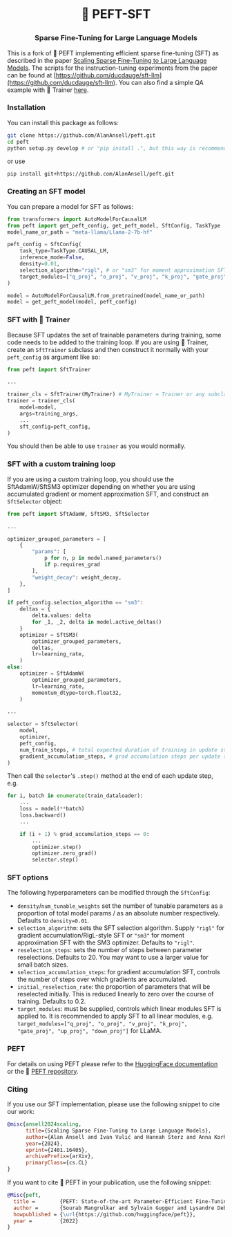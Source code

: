 <!---
Copyright 2023 The HuggingFace Team. All rights reserved.

Licensed under the Apache License, Version 2.0 (the "License");
you may not use this file except in compliance with the License.
You may obtain a copy of the License at

    http://www.apache.org/licenses/LICENSE-2.0

Unless required by applicable law or agreed to in writing, software
distributed under the License is distributed on an "AS IS" BASIS,
WITHOUT WARRANTIES OR CONDITIONS OF ANY KIND, either express or implied.
See the License for the specific language governing permissions and
limitations under the License.
-->



<h1 align="center"> <p>🤗 PEFT-SFT </p></h1>
<h3 align="center">
    <p>Sparse Fine-Tuning for Large Language Models</p>
</h3>

This is a fork of 🤗 PEFT implementing efficient sparse fine-tuning (SFT) as described in the paper [Scaling Sparse Fine-Tuning to Large Language Models](https://arxiv.org/abs/2401.16405). The scripts for the instruction-tuning experiments from the paper can be found at [https://github.com/ducdauge/sft-llm](https://github.com/ducdauge/sft-llm). You can also find a simple QA example with 🤗 Trainer [here](examples/question_answering).

### Installation
You can install this package as follows:
```bash
git clone https://github.com/AlanAnsell/peft.git
cd peft
python setup.py develop # or "pip install .", but this way is recommended
```

or use 
```
pip install git+https://github.com/AlanAnsell/peft.git
```

### Creating an SFT model
You can prepare a model for SFT as follows:

```python
from transformers import AutoModelForCausalLM
from peft import get_peft_config, get_peft_model, SftConfig, TaskType
model_name_or_path = "meta-llama/Llama-2-7b-hf"

peft_config = SftConfig(
    task_type=TaskType.CAUSAL_LM,
    inference_mode=False,
    density=0.01,
    selection_algorithm="rigl", # or "sm3" for moment approximation SFT
    target_modules=["q_proj", "o_proj", "v_proj", "k_proj", "gate_proj", "up_proj", "down_proj"],
)

model = AutoModelForCausalLM.from_pretrained(model_name_or_path)
model = get_peft_model(model, peft_config)
```

### SFT with 🤗 Trainer
Because SFT updates the set of trainable parameters during training, some code needs to be added to the training loop. If you are using 🤗 Trainer, create an `SftTrainer` subclass and then construct it normally with your `peft_config` as argument like so:
```python
from peft import SftTrainer

...

trainer_cls = SftTrainer(MyTrainer) # MyTrainer = Trainer or any subclass thereof
trainer = trainer_cls(
    model=model,
    args=training_args,
    ...
    sft_config=peft_config,
)

```
You should then be able to use `trainer` as you would normally.

### SFT with a custom training loop
If you are using a custom training loop, you should use the SftAdamW/SftSM3 optimizer depending on whether you are using accumulated gradient or moment approximation SFT, and construct an `SftSelector` object:
```python
from peft import SftAdamW, SftSM3, SftSelector

...

optimizer_grouped_parameters = [
    {
        "params": [
            p for n, p in model.named_parameters()
            if p.requires_grad
        ],
        "weight_decay": weight_decay,
    },
]

if peft_config.selection_algorithm == "sm3":
    deltas = {
        delta.values: delta
        for _1, _2, delta in model.active_deltas()
    }
    optimizer = SftSM3(
        optimizer_grouped_parameters,
        deltas,
        lr=learning_rate,
    )
else:
    optimizer = SftAdamW(
        optimizer_grouped_parameters,
        lr=learning_rate,
        momentum_dtype=torch.float32,
    )

...

selector = SftSelector(
    model,
    optimizer,
    peft_config,
    num_train_steps, # total expected duration of training in update steps
    gradient_accumulation_steps, # grad accumulation steps per update step
)
```
Then call the `selector`'s `.step()` method at the end of each update step, e.g.
```python
for i, batch in enumerate(train_dataloader):
    ...
    loss = model(**batch)
    loss.backward()
    ...

    if (i + 1) % grad_accumulation_steps == 0:
        ...
        optimizer.step()
        optimizer.zero_grad()
        selector.step()
```

### SFT options
The following hyperparameters can be modified through the `SftConfig`:
* `density`/`num_tunable_weights` set the number of tunable parameters as a proportion of total model params / as an absolute number respectively. Defaults to `density=0.01`.
* `selection_algorithm`: sets the SFT selection algorithm. Supply `"rigl"` for gradient accumulation/RigL-style SFT or `"sm3"` for moment approximation SFT with the SM3 optimizer. Defaults to `"rigl"`.
* `reselection_steps`: sets the number of steps between parameter reselections. Defaults to 20. You may want to use a larger value for small batch sizes.
* `selection_accumulation_steps`: for gradient accumulation SFT, controls the number of steps over which gradients are accumulated.
* `initial_reselection_rate`: the proportion of parameters that will be reselected initially. This is reduced linearly to zero over the course of training. Defaults to 0.2.
* `target_modules`: must be supplied, controls which linear modules SFT is applied to. It is recommended to apply SFT to all linear modules, e.g. `target_modules=["q_proj", "o_proj", "v_proj", "k_proj", "gate_proj", "up_proj", "down_proj"]` for LLaMA.

### PEFT

For details on using PEFT please refer to the [HuggingFace documentation](https://huggingface.co/docs/peft/quicktour) or the 🤗 [PEFT repository](https://github.com/huggingface/peft/).

### Citing
If you use our SFT implementation, please use the following snippet to cite our work:
```bibtex
@misc{ansell2024scaling,
      title={Scaling Sparse Fine-Tuning to Large Language Models}, 
      author={Alan Ansell and Ivan Vulić and Hannah Sterz and Anna Korhonen and Edoardo M. Ponti},
      year={2024},
      eprint={2401.16405},
      archivePrefix={arXiv},
      primaryClass={cs.CL}
}
```

If you want to cite 🤗 PEFT in your publication, use the following snippet:

```bibtex
@Misc{peft,
  title =        {PEFT: State-of-the-art Parameter-Efficient Fine-Tuning methods},
  author =       {Sourab Mangrulkar and Sylvain Gugger and Lysandre Debut and Younes Belkada and Sayak Paul},
  howpublished = {\url{https://github.com/huggingface/peft}},
  year =         {2022}
}
```
